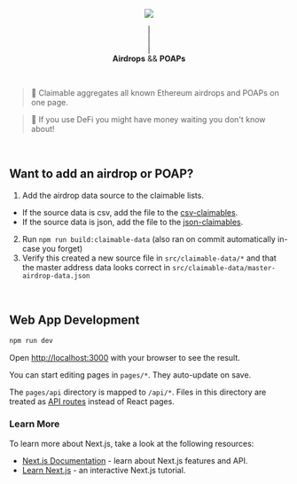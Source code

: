 <p align="center">
  <img src="https://emojipedia-us.s3.dualstack.us-west-1.amazonaws.com/thumbs/160/apple/81/helicopter_1f681.png" />
</p>
<p align="center">
|
<br/>
|
<br/>
|
<br/>
  <b>Airdrops</b> && <b>POAPs</b>
</p>
<br/>

> 🚁 Claimable aggregates all known Ethereum airdrops and POAPs on one page.

> 🤑 If you use DeFi you might have money waiting you don't know about!

<br/>

## Want to add an airdrop or POAP?

1. Add the airdrop data source to the claimable lists.

- If the source data is csv, add the file to the [csv-claimables](src/csv-claimables.ts).
- If the source data is json, add the file to the [json-claimables](src/json-claimables.ts).

2. Run `npm run build:claimable-data` (also ran on commit automatically in-case you forget)
3. Verify this created a new source file in `src/claimable-data/*` and that the master address data looks correct in `src/claimable-data/master-airdrop-data.json`

<br/>

## Web App Development

```bash
npm run dev
```

Open [http://localhost:3000](http://localhost:3000) with your browser to see the result.

You can start editing pages in `pages/*`. They auto-update on save.

The `pages/api` directory is mapped to `/api/*`. Files in this directory are treated as [API routes](https://nextjs.org/docs/api-routes/introduction) instead of React pages.

### Learn More

To learn more about Next.js, take a look at the following resources:

- [Next.js Documentation](https://nextjs.org/docs) - learn about Next.js features and API.
- [Learn Next.js](https://nextjs.org/learn) - an interactive Next.js tutorial.
